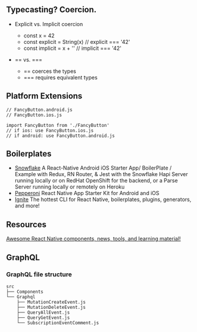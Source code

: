 ## Typecasting? Coercion.

- Explicit vs. Implicit coercion
  - const x = 42
  - const explicit = String(x)	  // explicit === '42'
  - const implicit = x + ''	  // implicit === '42'

- == vs. ===
  - == coerces the types
  - === requires equivalent types

## Platform Extensions

```
// FancyButton.android.js
// FancyButton.ios.js

import FancyButton from './FancyButton'
// if ios: use FancyButton.ios.js
// if android: use FancyButton.android.js
```

## Boilerplates

- [Snowflake](https://github.com/bartonhammond/snowflake) A React-Native Android iOS Starter App/ BoilerPlate / Example with Redux, RN Router, & Jest with the Snowflake Hapi Server running locally or on RedHat OpenShift for the backend, or a Parse Server running locally or remotely on Heroku
- [Pepperoni](http://getpepperoni.com) React Native App Starter Kit for Android and iOS
- [Ignite](https://infinite.red/ignite) The hottest CLI for React Native, boilerplates, plugins, generators, and more!

## Resources

[Awesome React Native components, news, tools, and learning material!](http://www.awesome-react-native.com)

## GraphQL

### GraphQL file structure

```
src
├── Components
└── Graphql
    ├── MutationCreateEvent.js
    ├── MutationDeleteEvent.js
    ├── QueryAllEvent.js
    ├── QueryGetEvent.js
    └── SubscriptionEventComment.js
```
